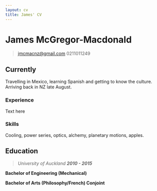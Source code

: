 ```yaml
---
layout: cv
title: James' CV
---
```

# James McGregor-Macdonald

> [jmcmacnz@gmail.com](mailto:jmcmacnz@gmail.com)
> 0211011249


## Currently

Travelling in Mexico, learning Spanish and getting to know the culture. Arriving back in NZ late August.

### Experience

Text here

### Skills

Cooling, power series, optics, alchemy, planetary motions, apples.


## Education

>*University of Auckland 
>**2010 - 2015***

**Bachelor of Engineering (Mechanical)**

**Bachelor of Arts (Philosophy/French) Conjoint** 



<!-- ### Footer

Last updated: May 2013 -->


